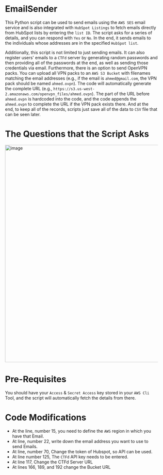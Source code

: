 # EmailSender

This Python script can be used to send emails using the `AWS SES` email service and is also integrated with `HubSpot Listings` to fetch emails directly from HubSpot lists by entering the `list ID`. The script asks for a series of details, and you can respond with `Yes` or `No`. In the end, it sends emails to the individuals whose addresses are in the specified `HubSpot list`.

Additionally, this script is not limited to just sending emails. It can also register users' emails to a `CTFd` server by generating random passwords and then providing all of the passwords at the end, as well as sending those credentials via email. Furthermore, there is an option to send OpenVPN packs. You can upload all VPN packs to an `AWS S3 Bucket` with filenames matching the email addresses (e.g., if the email is `ahmed@gmail.com`, the VPN pack should be named `ahmed.ovpn`). The code will automatically generate the complete URL (e.g., `https://s3.us-west-2.amazonaws.com/openvpn_files/ahmed.ovpn`). The part of the URL before `ahmed.ovpn` is hardcoded into the code, and the code appends the `ahmed.ovpn` to complete the URL if the VPN pack exists there. And at the end, to keep all of the records, scripts just save all of the data to `CSV` file that can be seen later.

# The Questions that the Script Asks

<img width="716" alt="image" src="https://github.com/AhmedPinger/EmailSender/assets/90968663/6e5829a0-4094-4f5d-b057-e4586a9373f6">

# Pre-Requisites

You should have your `Access` & `Secret Access` key stored in your `AWS Cli` Tool, and the script will automatically fetch the details from there.

# Code Modifications

- At the line, number 15, you need to define the `AWS` region in which you have that Email.
- At line, number 22, write down the email address you want to use to send Emails.
- At line, number 70, Change the token of Hubspot, so API can be used.
- At line number 125, The `CTFd` API key needs to be entered.
- At line 117, Change the CTFd Server URL
- At lines 166, 189, and 192 change the Bucket URL
